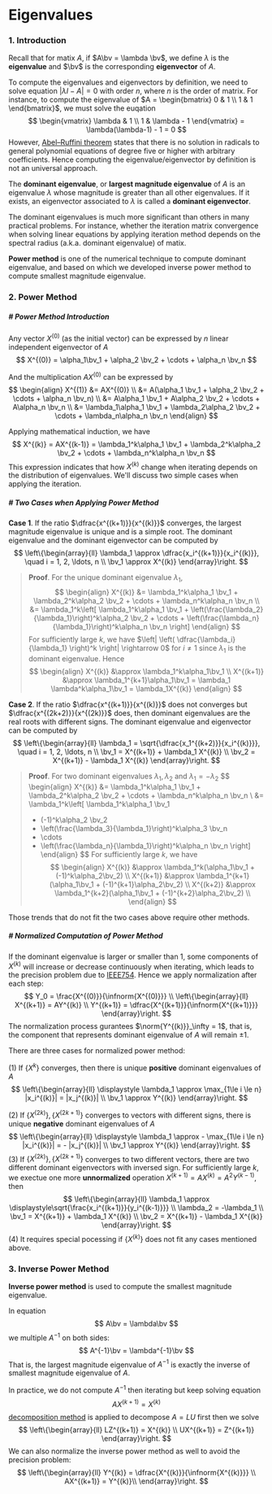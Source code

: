 # Eigenvalues

$$
\newcommand{\norm}[1]{\left\lVert#1\right\rVert}
\newcommand{\infnorm}[1]{\norm{#1}_{\infty}}
\newcommand{\b}{\boldsymbol}
\newcommand{\bx}{\b x}
\newcommand{\by}{\b y}
\newcommand{\bb}{\b b}
\newcommand{\bg}{\b g}
\newcommand{\bv}{\b v}
\newcommand{\w}{\widetilde}
\newcommand{\pp}[2]{\frac{\partial #1}{\partial #2}}
\newcommand{\o}{\overline}
$$

### 1. Introduction

Recall that for matix $A$, if $A\bv = \lambda \bv$, we define $\lambda$ is the **eigenvalue** and $\bv$ is the corresponding **eigenvector** of $A$.

To compute the eigenvalues and eigenvectors by definition, we need to solve equation $|\lambda I - A| = 0$ with order $n$, where $n$ is the order of matrix. For instance, to compute the eigenvalue of $A = \begin{bmatrix}
0 & 1 \\
1 & 1
\end{bmatrix}$, we must solve the euqation
$$
\begin{vmatrix}
\lambda & 1 \\
1 & \lambda - 1
\end{vmatrix} = \lambda(\lambda-1) - 1 = 0
$$
However, [Abel–Ruffini theorem](https://en.wikipedia.org/wiki/Abel%E2%80%93Ruffini_theorem) states that there is no solution in radicals to general polynomial equations of degree five or higher with arbitrary coefficients. Hence computing the eigenvalue/eigenvector by definition is not an universal approach.

The **dominant eigenvalue**, or **largest magnitude eigenvalue** of $A$ is an eigenvalue $\lambda$ whose magnitude is greater than all other eigenvalues. If it exists, an eigenvector associated to $\lambda$ is called a **dominant eigenvector**.

The dominant eigenvalues is much more significant than others in many practical problems. For instance, whether the iteration matrix convergence when  solving linear equations by applying iteration method depends on the spectral radius (a.k.a. dominant eigenvalue) of matix.

**Power method** is one of the numerical technique to compute dominant eigenvalue, and based on which we developed inverse power method to compute smallest magnitude eigenvalue.







### 2. Power Method

##### # Power Method Introduction

Any vector $X^{(0)}$ (as the initial vector) can be expressed by $n$ linear independent eigenvector of $A$
$$
X^{(0)} = \alpha_1\bv_1 + \alpha_2 \bv_2 + \cdots + \alpha_n \bv_n
$$

And the multiplication $AX^{(0)}$ can be expressed by
$$
\begin{align}
X^{(1)}
&= AX^{(0)} \\
&= A(\alpha_1 \bv_1 + \alpha_2 \bv_2 + \cdots + \alpha_n \bv_n) \\
&= A\alpha_1 \bv_1 + A\alpha_2 \bv_2 + \cdots + A\alpha_n \bv_n \\
&= \lambda_1\alpha_1 \bv_1 + \lambda_2\alpha_2 \bv_2 + \cdots + \lambda_n\alpha_n \bv_n
\end{align}
$$

Applying mathematical induction, we have
$$
X^{(k)}
= AX^{(k-1)}
= \lambda_1^k\alpha_1 \bv_1 + \lambda_2^k\alpha_2 \bv_2 + \cdots + \lambda_n^k\alpha_n \bv_n
$$
This expression indicates that how $X^{(k)}$ change when iterating depends on the distribution of eigenvalues. We'll discuss two simple cases when applying the iteration.



##### # Two Cases when Applying Power Method

**Case 1**. If the ratio $\dfrac{x^{(k+1)}}{x^{(k)}}$ converges, the largest magnitude eigenvalue is unique and is a simple root. The dominant eigenvalue and the dominant eigenvector can be computed by
$$
\left\{\begin{array}{ll}
\lambda_1 \approx \dfrac{x_i^{(k+1)}}{x_i^{(k)}}, \quad i = 1, 2, \ldots, n \\
\bv_1 \approx X^{(k)}
\end{array}\right.
$$

> **Proof**. For the unique dominant eigenvalue $\lambda_1$,
> $$
> \begin{align}
> X^{(k)}
> &= \lambda_1^k\alpha_1 \bv_1 + \lambda_2^k\alpha_2 \bv_2 + \cdots + \lambda_n^k\alpha_n \bv_n \\
> &= \lambda_1^k\left[ \lambda_1^k\alpha_1 \bv_1 + \left(\frac{\lambda_2}{\lambda_1}\right)^k\alpha_2 \bv_2 + \cdots + \left(\frac{\lambda_n}{\lambda_1}\right)^k\alpha_n \bv_n \right]
> \end{align}
> $$
> For sufficiently large $k$, we have $\left| \left( \dfrac{\lambda_i}{\lambda_1} \right)^k \right| \rightarrow 0$ for $i \neq 1$ since $\lambda_1$ is the dominant eigenvalue. Hence
> $$
> \begin{align}
> X^{(k)}   &\approx \lambda_1^k\alpha_1\bv_1 \\
> X^{(k+1)} &\approx \lambda_1^{k+1}\alpha_1\bv_1 = \lambda_1 \lambda^k\alpha_1\bv_1 = \lambda_1X^{(k)}
> \end{align}
> $$

**Case 2**. If the ratio $\dfrac{x^{(k+1)}}{x^{(k)}}$ does not converges but $\dfrac{x^{(2k+2)}}{x^{(2k)}}$ does, then dominant eigenvalues are the real roots with different signs. The dominant eigenvalue and eigenvector can be computed by
$$
\left\{\begin{array}{ll}
\lambda_1 = \sqrt{\dfrac{x_1^{(k+2)}}{x_i^{(k)}}}, \quad i = 1, 2, \ldots, n \\
\bv_1 = X^{(k+1)} + \lambda_1 X^{(k)} \\
\bv_2 = X^{(k+1)} - \lambda_1 X^{(k)}
\end{array}\right.
$$

> **Proof**. For two dominant eigenvalues $\lambda_1, \lambda_2$ and $\lambda_1 = -\lambda_2$
> $$
> \begin{align}
> X^{(k)}
> &= \lambda_1^k\alpha_1 \bv_1 + \lambda_2^k\alpha_2 \bv_2 + \cdots + \lambda_n^k\alpha_n \bv_n \\
> &=
> \lambda_1^k\left[ \lambda_1^k\alpha_1 \bv_1
> + (-1)^k\alpha_2 \bv_2
> + \left(\frac{\lambda_3}{\lambda_1}\right)^k\alpha_3 \bv_n
> + \cdots
> + \left(\frac{\lambda_n}{\lambda_1}\right)^k\alpha_n \bv_n \right]
> \end{align}
> $$
> For sufficiently large $k$, we have
> $$
> \begin{align}
> X^{(k)} &\approx \lambda_1^k(\alpha_1\bv_1 + (-1)^k\alpha_2\bv_2) \\
> X^{(k+1)} &\approx \lambda_1^{k+1}(\alpha_1\bv_1 + (-1)^{k+1}\alpha_2\bv_2) \\
> X^{(k+2)} &\approx \lambda_1^{k+2}(\alpha_1\bv_1 + (-1)^{k+2}\alpha_2\bv_2) \\
> \end{align}
> $$

Those trends that do not fit the two cases above require other methods.



##### # Normalized Computation of Power Method

If the dominant eigenvalue is larger or smaller than $1$, some components of $X^{(k)}$ will increase or decrease continuously when iterating, which leads to the precision problem due to [IEEE754](). Hence we apply normalization after each step:
$$
Y_0 = \frac{X^{(0)}}{\infnorm{X^{(0)}}} \\
\left\{\begin{array}{ll}
X^{(k+1)} = AY^{(k)} \\
Y^{(k+1)} = \dfrac{X^{(k+1)}}{\infnorm{X^{(k+1)}}}
\end{array}\right.
$$
The normalization process gurantees $\norm{Y^{(k)}}_\infty = 1$, that is, the component that represents dominant eigenvalue of $A$ will remain $\pm1$.

There are three cases for normalized power method:

(1) If $\{X^{k}\}$ converges, then there is unique **positive** dominant eigenvalues of $A$
$$
\left\{\begin{array}{ll}
\displaystyle \lambda_1 \approx \max_{1\le i \le n} |x_i^{(k)}| = |x_j^{(k)}| \\
\bv_1 \approx Y^{(k)}
\end{array}\right.
$$

(2) If $\{X^{(2k)}\}, \{X^{(2k+1)}\}$ converges to vectors with different signs, there is unique **negative** dominant eigenvalues of $A$
$$
\left\{\begin{array}{ll}
\displaystyle \lambda_1 \approx - \max_{1\le i \le n} |x_i^{(k)}| = - |x_j^{(k)}| \\
\bv_1 \approx Y^{(k)}
\end{array}\right.
$$
(3) If ${\{X^{(2k)}\}, \{X^{(2k+1)}\}}$ converges to two different vectors, there are two different dominant eigenvectors with inversed sign. For sufficiently large $k$, we exectue one more **unnormalized** operation $X^{(k+1)} = AX^{(k)} = A^2Y^{(k-1)}$, then
$$
\left\{\begin{array}{ll}
\lambda_1 \approx \displaystyle\sqrt{\frac{x_i^{(k+1)}}{y_i^{(k-1)}}} \\
\lambda_2 = -\lambda_1 \\
\bv_1 = X^{(k+1)} + \lambda_1 X^{(k)} \\
\bv_2 = X^{(k+1)} - \lambda_1 X^{(k)}
\end{array}\right.
$$
(4) It requires special pocessing if $\{ X^{(k)} \}$ does not fit any cases mentioned above.



### 3. Inverse Power Method

**Inverse power method** is used to compute the smallest magnitude eigenvalue.

In equation
$$
A\bv = \lambda\bv
$$
we multiple $A^{-1}$ on both sides:
$$
A^{-1}\bv = \lambda^{-1}\bv
$$
That is, the largest magnitude eigenvalue of $A^{-1}$ is exactly the inverse of smallest magnitude eigenvalue of $A$.

In practice, we do not compute $A^{-1}$ then iterating but keep solving equation
$$
AX^{(k+1)} = X^{(k)}
$$
[decomposition method]() is applied to decompose $A = LU$ first then we solve
$$
\left\{\begin{array}{ll}
LZ^{(k+1)} = X^{(k)} \\
UX^{(k+1)} = Z^{(k+1)}
\end{array}\right.
$$
We can also normalize the inverse power method as well to avoid the precision problem:
$$
\left\{\begin{array}{ll}
Y^{(k)} = \dfrac{X^{(k)}}{\infnorm{X^{(k)}}} \\
AX^{(k+1)} = Y^{(k)}\\
\end{array}\right.
$$

